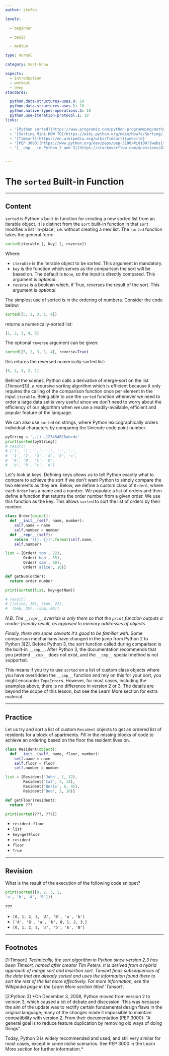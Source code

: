 ```yaml
---
author: stefkn

levels:

  - beginner

  - basic

  - medium

type: normal

category: must-know

aspects:
  - introduction
  - workout
  - deep
standards:

  python.data-structures-uses.0: 10
  python.data-structures-uses.1: 10
  python.native-types-operations.3: 10
  python.use-iteration-protocol.1: 10
links:

  - '[Python sorted](https://www.programiz.com/python-programming/methods/built-in/sorted){website}'
  - '[Sorting Mini-HOW TO](https://wiki.python.org/moin/HowTo/Sorting/){website}'
  - '[Timsort](https://en.wikipedia.org/wiki/Timsort){website}'
  - '[PEP 3000](https://www.python.org/dev/peps/pep-3100/#id100){website}'
  - '[__cmp__ in Python 2 and 3](https://stackoverflow.com/questions/8276983/python-2-and-python-3-cmp){website}'


---
```


# The `sorted` Built-in Function

---
## Content

`sorted` is Python's built-in function for creating a new sorted list from an iterable object. It is distinct from the `sort` built-in function in that `sort` modifies a list 'in-place', i.e. without creating a new list. The `sorted` function takes the general form:

```python
sorted(iterable [, key] [, reverse])
```

Where:
 - `iterable` is the iterable object to be sorted. This argument in mandatory.
 - `key` is the function which serves as the comparison the sort will be based on. The default is `None`, so the input is directly compared. This argument is *optional*.
 - `reverse` is a boolean which, if True, reverses the result of the sort. This argument is *optional*.

The simplest use of sorted is in the ordering of numbers. Consider the code below:

```python
sorted([5, 2, 3, 1, 4])
```

returns a numerically-sorted list:

```python
[1, 2, 3, 4, 5]
```

The optional `reverse` argument can be given:

```python
sorted([5, 2, 3, 1, 4], reverse=True)
```

this returns the reversed numerically-sorted list:

```python
[5, 4, 3, 2, 1]
```

Behind the scenes, Python calls a derivative of merge-sort on the list (*Timsort*[1]), a recursive sorting algorithm which is efficient because it only requires the calling of the comparison function once per element in the input `iterable`. Being able to use the `sorted` function whenever we need to order a large data set is very useful since we don't need to worry about the efficiency of our algorithm when we use a readily-available, efficient and popular feature of the language.

We can also use `sorted` on strings, where Python lexicographically orders individual characters by comparing the Unicode code point number.

```python
pyString = ',.()-.12345ABCDabcd='
print(sorted(pyString))
# result:
# ['(', ')', ',', '-', '.', '.',
#  '1', '2', '3', '4', '5', '=',
#  'A', 'B', 'C', 'D',
#  'a', 'b', 'c', 'd']
```

Let's look at keys. Defining keys allows us to tell Python exactly what to compare to achieve the sort if we don't want Python to simply compare the two elements as they are. Below, we define a custom class of `Order`s, where each `Order` has a name and a number. We populate a list of orders and then define a function that returns the order number from a given order. We use this function as the key. This allows `sorted` to sort the list of orders by their number.

```python
class Order(object):
  def __init__(self, name, number):
    self.name = name
    self.number = number
  def __repr__(self):
    return '({}, {})'.format(self.name,
    self.number)

list = [Order('tom', 22),
        Order('bob', 55),
        Order('sam', 60),
        Order('alice', 10)]

def getNum(order):
  return order.number

print(sorted(list, key=getNum))

# result:
# [(alice, 10), (tom, 22),
#  (bob, 55), (sam, 60)]
```

*N.B. The `__repr__` override is only there so that the `print` function outputs a reader-friendly result, as opposed to memory addresses of objects.*

*Finally, there are some caveats it's good to be familiar with.* Some comparison mechanisms have changed in the jump from Python 2 to Python 3[2]. Before Python 3, the sort function called during comparison is the built-in `__cmp__`. After Python 3, the documentation recommends that you pretend `__cmp__` does not exist, and the `__cmp__` special method is not supported.

This means if you try to use `sorted` on a list of custom class objects where you have overridden the `__cmp__` function and rely on this for your sort, you might encounter `TypeError`s. However, for most cases, including the examples above, there is no difference in version 2 or 3. The details are beyond the scope of this lesson, but see the Learn More section for extra material.

---
## Practice

Let us try and sort a list of custom `Resident` objects to get an ordered list of residents for a block of apartments. Fill in the missing blocks of code to achieve an ordering based on the floor the resident lives on.

```python
class Resident(object):
  def __init__(self, name, floor, number):
    self.name = name
    self.floor = floor
    self.number = number

list = [Resident('John', 1, 12),
        Resident('Cat', 3, 14),
        Resident('Boris', 6, 45),
        Resident('Bea', 2, 10)]

def getFloor(resident):
  return ???

print(sorted(???, ???))
```


* `resident.floor`
* `list`
* `key=getFloor`
* `resident`
* `floor`
* `True`

---
## Revision

What is the result of the execution of the following code snippet?

```python
print(sorted([0, 2, 3, 1,
'a', 'b', 'A', 'B']))
```

???


* `[0, 1, 2, 3, 'A', 'B', 'a', 'b']`
* `['A', 'B', 'a', 'b', 0, 1, 2, 3,]`
* `[0, 1, 2, 3, 'a', 'b', 'A', 'B']`

---
## Footnotes
[1:Timsort]
*Technically, the sort algorithm in Python since version 2.3 has been Timsort, named after creator Tim Peters. It is derived from a hybrid approach of merge sort and insertion sort. Timsort finds subsequences of the data that are already sorted and uses the information found there to sort the rest of the list more effectively. For more information, see the Wikipedia page in the Learn More section titled 'Timsort'.*

[2:Python 3]
*On December 3, 2008, Python moved from version 2 to version 3, which caused a lot of debate and discussion. This was because the aim of the update was to rectify certain fundamental design flaws in the original language; many of the changes made it impossible to maintain compatibility with version 2. From their documentation (PEP 3000): "A general goal is to reduce feature duplication by removing old ways of doing things".

Today, Python 3 is widely recommended and used, and still very similar for most cases, except in some niche scenarios. See PEP 3000 in the Learn More section for further information.*
